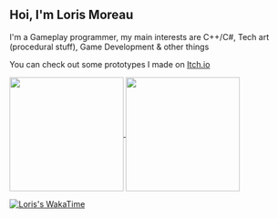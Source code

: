 ## Hoi, I'm Loris Moreau

I'm a Gameplay programmer, my main interests are C++/C#, Tech art (procedural stuff), Game Development & other things

You can check out some prototypes I made on [Itch.io](https://loris-moreau.itch.io)
<!-- **Loris-Moreau/Loris-Moreau** is a ✨ _special_ ✨ repository because its `README.md` (this file) appears on your GitHub profile. -->

<!-- Prog Languages -->
<a href="https://github.com/Loris-Moreau/github-readme-stats">
  <img height=200 align="center" src="https://github-readme-stats.vercel.app/api/top-langs/?username=Loris-Moreau&theme=radical&layout=compact" />
</a>
<a href="https://github.com/Loris-Moreau/github-readme-stats">
  <img height=200 align="center" src="https://github-readme-stats.vercel.app/api?username=Loris-Moreau&hide=issues&show_icons=true&theme=radical&rank_icon=github" />
</a>

[![Loris's WakaTime](https://github-readme-stats.vercel.app/api/wakatime?username=Loris_Moreau)](https://github.com/Loris-Moreau/github-readme-stats)
